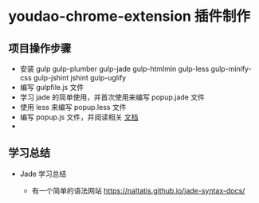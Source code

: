# youdao-chrome-extension 插件制作

## 项目操作步骤

- 安装 gulp gulp-plumber gulp-jade gulp-htmlmin gulp-less gulp-minify-css gulp-jshint jshint gulp-uglify
- 编写 gulpfile.js 文件
- 学习 jade 的简单使用，并首次使用来编写 popup.jade 文件
- 使用 less 来编写 popup.less 文件
- 编写 popup.js 文件，并阅读相关 [文档](https://developer.chrome.com/extensions/storage)
- 

## 学习总结

- Jade 学习总结

    - 有一个简单的语法网站 <https://naltatis.github.io/jade-syntax-docs/>
    
